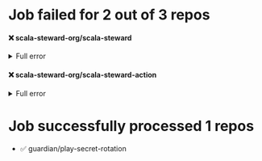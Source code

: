 # Job failed for 2 out of 3 repos

#### ❌ scala-steward-org/scala-steward
<details>
<summary>Full error</summary>

```
java.lang.IllegalStateException: Bad thing
```
</details>

#### ❌ scala-steward-org/scala-steward-action
<details>
<summary>Full error</summary>

```
java.lang.RuntimeException: Also bad thing
```
</details>

# Job successfully processed 1 repos

* ✅ guardian/play-secret-rotation